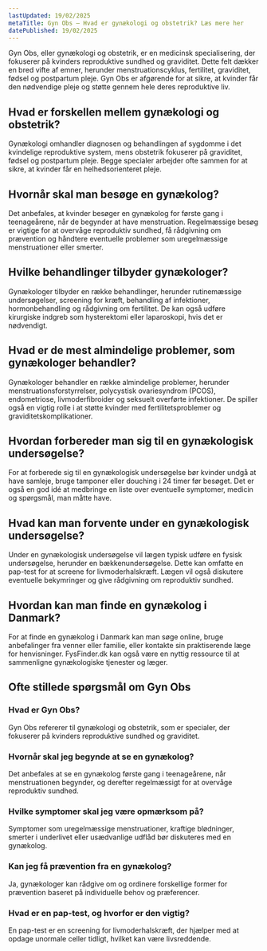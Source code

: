 ```yaml
---
lastUpdated: 19/02/2025
metaTitle: Gyn Obs – Hvad er gynækologi og obstetrik? Læs mere her
datePublished: 19/02/2025
---
```


Gyn Obs, eller gynækologi og obstetrik, er en medicinsk specialisering, der fokuserer på kvinders reproduktive sundhed og graviditet. Dette felt dækker en bred vifte af emner, herunder menstruationscyklus, fertilitet, graviditet, fødsel og postpartum pleje. Gyn Obs er afgørende for at sikre, at kvinder får den nødvendige pleje og støtte gennem hele deres reproduktive liv.

## Hvad er forskellen mellem gynækologi og obstetrik?

Gynækologi omhandler diagnosen og behandlingen af sygdomme i det kvindelige reproduktive system, mens obstetrik fokuserer på graviditet, fødsel og postpartum pleje. Begge specialer arbejder ofte sammen for at sikre, at kvinder får en helhedsorienteret pleje.

## Hvornår skal man besøge en gynækolog?

Det anbefales, at kvinder besøger en gynækolog for første gang i teenageårene, når de begynder at have menstruation. Regelmæssige besøg er vigtige for at overvåge reproduktiv sundhed, få rådgivning om prævention og håndtere eventuelle problemer som uregelmæssige menstruationer eller smerter.

## Hvilke behandlinger tilbyder gynækologer?

Gynækologer tilbyder en række behandlinger, herunder rutinemæssige undersøgelser, screening for kræft, behandling af infektioner, hormonbehandling og rådgivning om fertilitet. De kan også udføre kirurgiske indgreb som hysterektomi eller laparoskopi, hvis det er nødvendigt.

## Hvad er de mest almindelige problemer, som gynækologer behandler?

Gynækologer behandler en række almindelige problemer, herunder menstruationsforstyrrelser, polycystisk ovariesyndrom (PCOS), endometriose, livmoderfibroider og seksuelt overførte infektioner. De spiller også en vigtig rolle i at støtte kvinder med fertilitetsproblemer og graviditetskomplikationer.

## Hvordan forbereder man sig til en gynækologisk undersøgelse?

For at forberede sig til en gynækologisk undersøgelse bør kvinder undgå at have samleje, bruge tamponer eller douching i 24 timer før besøget. Det er også en god idé at medbringe en liste over eventuelle symptomer, medicin og spørgsmål, man måtte have.

## Hvad kan man forvente under en gynækologisk undersøgelse?

Under en gynækologisk undersøgelse vil lægen typisk udføre en fysisk undersøgelse, herunder en bækkenundersøgelse. Dette kan omfatte en pap-test for at screene for livmoderhalskræft. Lægen vil også diskutere eventuelle bekymringer og give rådgivning om reproduktiv sundhed.

## Hvordan kan man finde en gynækolog i Danmark?

For at finde en gynækolog i Danmark kan man søge online, bruge anbefalinger fra venner eller familie, eller kontakte sin praktiserende læge for henvisninger. FysFinder.dk kan også være en nyttig ressource til at sammenligne gynækologiske tjenester og læger.

## Ofte stillede spørgsmål om Gyn Obs

### Hvad er Gyn Obs?

Gyn Obs refererer til gynækologi og obstetrik, som er specialer, der fokuserer på kvinders reproduktive sundhed og graviditet.

### Hvornår skal jeg begynde at se en gynækolog?

Det anbefales at se en gynækolog første gang i teenageårene, når menstruationen begynder, og derefter regelmæssigt for at overvåge reproduktiv sundhed.

### Hvilke symptomer skal jeg være opmærksom på?

Symptomer som uregelmæssige menstruationer, kraftige blødninger, smerter i underlivet eller usædvanlige udflåd bør diskuteres med en gynækolog.

### Kan jeg få prævention fra en gynækolog?

Ja, gynækologer kan rådgive om og ordinere forskellige former for prævention baseret på individuelle behov og præferencer.

### Hvad er en pap-test, og hvorfor er den vigtig?

En pap-test er en screening for livmoderhalskræft, der hjælper med at opdage unormale celler tidligt, hvilket kan være livsreddende.
